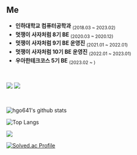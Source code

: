 <h2>  Me  </h2>

* **인하대학교 컴퓨터공학과** <sub>(2018.03 ~ 2023.02)</sub>  
* **멋쟁이 사자처럼 8기 BE** <sub>(2020.03 ~ 2020.12)</sub>  
* **멋쟁이 사자처럼 9기 BE 운영진** <sub>(2021.01 ~ 2022.01)</sub>  
* **멋쟁이 사자처럼 10기 BE 운영진** <sub>(2022.01 ~ 2023.01)</sub>
* **우아한테크코스 5기 BE** <sub>(2023.02 ~ )</sub>


<br/>

<a href="https://blog.hongo.app/"><img src="https://img.shields.io/badge/-Blog-orange?style=flat-square"/></a>
<a href="mailto:hgo641@gmail.com"><img src="https://img.shields.io/badge/Gmail-d14836?style=flat-square&logo=Gmail&logoColor=white&link=hgo641@gmail.com"/></a>
<br/>

<br/>

![hgo641's github stats](https://github-readme-stats-sigma-five.vercel.app/api/top-langs/?username=hgo641&show_icons=true&hide_border=true&title_color=004386&icon_color=004386&layout=compact)

![Top Langs](https://github-readme-stats.vercel.app/api/top-langs/?username=hgo641&layout=compact&theme=tokyonight)

<a href=""> <img align="center" src="https://github-readme-stats-sigma-five.vercel.app/api/top-langs/?username=hgo641&theme=react&line_height=40&hide=css"/> </a>

[![Solved.ac Profile](http://mazassumnida.wtf/api/v2/generate_badge?boj=hgo99)](https://solved.ac/hgo99/)

